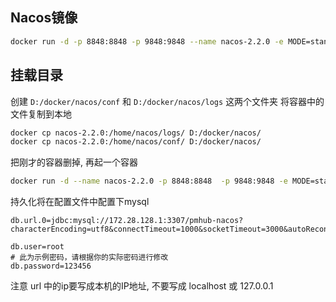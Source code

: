 ## Nacos镜像
```bash
docker run -d -p 8848:8848 -p 9848:9848 --name nacos-2.2.0 -e MODE=standalone -e TIME_ZONE='Asia/Shanghai' nacos/nacos-server:v2.2.0
```

## 挂载目录
创建 `D:/docker/nacos/conf` 和 `D:/docker/nacos/logs` 这两个文件夹
将容器中的文件复制到本地
```bash
docker cp nacos-2.2.0:/home/nacos/logs/ D:/docker/nacos/
docker cp nacos-2.2.0:/home/nacos/conf/ D:/docker/nacos/
```
把刚才的容器删掉, 再起一个容器
```bash
docker run -d --name nacos-2.2.0 -p 8848:8848  -p 9848:9848 -e MODE=standalone -e TIME_ZONE='Asia/Shanghai' -v D:/docker/nacos/logs/:/home/nacos/logs -v D:/docker/nacos/conf/:/home/nacos/conf/ nacos/nacos-server:v2.2.0
```

持久化将在配置文件中配置下mysql
```properties
db.url.0=jdbc:mysql://172.28.128.1:3307/pmhub-nacos?characterEncoding=utf8&connectTimeout=1000&socketTimeout=3000&autoReconnect=true&useUnicode=true&useSSL=false&serverTimezone=UTC

db.user=root
# 此为示例密码，请根据你的实际密码进行修改
db.password=123456
```
注意 url 中的ip要写成本机的IP地址, 不要写成 localhost 或 127.0.0.1



